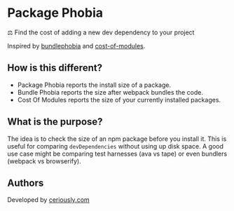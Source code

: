 # Package Phobia

⚖️ Find the cost of adding a new dev dependency to your project

Inspired by [bundlephobia](https://github.com/pastelsky/bundlephobia) and [cost-of-modules](https://github.com/siddharthkp/cost-of-modules).

## How is this different?

- Package Phobia reports the install size of a package.
- Bundle Phobia reports the size after webpack bundles the code.
- Cost Of Modules reports the size of your currently installed packages.

## What is the purpose?

The idea is to check the size of an npm package before you install it. This is useful for comparing `devDependencies` without using up disk space. A good use case might be comparing test harnesses (ava vs tape) or even bundlers (webpack vs browserify).

## Authors

Developed by [ceriously.com](https://www.ceriously.com)
